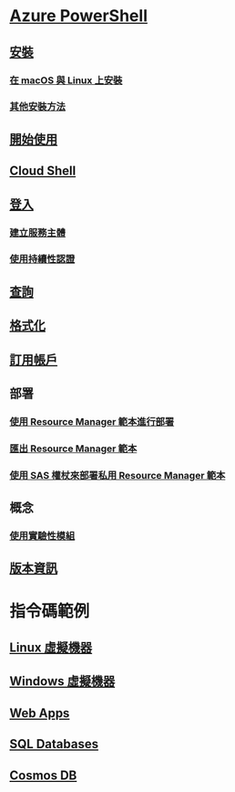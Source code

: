 # [Azure PowerShell](../overview.md)

## [安裝](../install-azurerm-ps.md)
### [在 macOS 與 Linux 上安裝](../install-azurermps-maclinux.md)
### [其他安裝方法](../other-install.md)

## [開始使用](../get-started-azureps.md)

## [Cloud Shell](https://docs.microsoft.com/azure/cloud-shell/overview)

## [登入](../authenticate-azureps.md)
### [建立服務主體](../create-azure-service-principal-azureps.md)
### [使用持續性認證](../context-persistence.md)

## [查詢](../queries-azureps.md)
## [格式化](../formatting-output.md)
## [訂用帳戶](../manage-subscriptions-azureps.md)

## 部署
### [使用 Resource Manager 範本進行部署](/azure/azure-resource-manager/resource-group-template-deploy)
### [匯出 Resource Manager 範本](/azure/azure-resource-manager/resource-manager-export-template-powershell)
### [使用 SAS 權杖來部署私用 Resource Manager 範本](/azure/azure-resource-manager/resource-manager-powershell-sas-token)

## 概念
### [使用實驗性模組](../using-experimental-modules.md)

## [版本資訊](release-notes-azureps.md)

# 指令碼範例
## [Linux 虛擬機器](/azure/virtual-machines/linux/powershell-samples?toc=%2fpowershell%2fmodule%2ftoc.json)
## [Windows 虛擬機器](/azure/virtual-machines/windows/powershell-samples?toc=%2fpowershell%2fmodule%2ftoc.json)
## [Web Apps](/azure/app-service-web/app-service-powershell-samples?toc=%2fpowershell%2fmodule%2ftoc.json)
## [SQL Databases](/azure/sql-database/sql-database-powershell-samples?toc=%2fpowershell%2fmodule%2ftoc.json)
## [Cosmos DB](/azure/cosmos-db/powershell-samples?toc=%2fpowershell%2fmodules%2ftoc.json)
